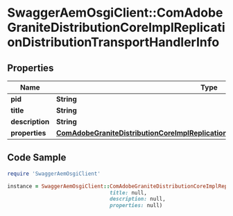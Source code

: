 # SwaggerAemOsgiClient::ComAdobeGraniteDistributionCoreImplReplicationDistributionTransportHandlerInfo

## Properties

Name | Type | Description | Notes
------------ | ------------- | ------------- | -------------
**pid** | **String** |  | [optional] 
**title** | **String** |  | [optional] 
**description** | **String** |  | [optional] 
**properties** | [**ComAdobeGraniteDistributionCoreImplReplicationDistributionTransportHandlerProperties**](ComAdobeGraniteDistributionCoreImplReplicationDistributionTransportHandlerProperties.md) |  | [optional] 

## Code Sample

```ruby
require 'SwaggerAemOsgiClient'

instance = SwaggerAemOsgiClient::ComAdobeGraniteDistributionCoreImplReplicationDistributionTransportHandlerInfo.new(pid: null,
                                 title: null,
                                 description: null,
                                 properties: null)
```


